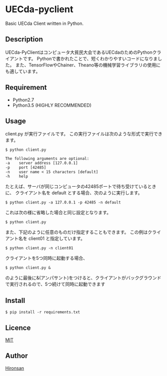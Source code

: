 # UECda-pyclient
Basic UECda Client written in Python.

## Description
UECda-PyClientはコンピュータ大貧民大会であるUECdaのためのPythonクライアントです。
Pythonで書かれたことで、短くわかりやすいコードになりました。
また、TensorFlowやChainer、Theano等の機械学習ライブラリの使用にも適しています。

## Requirement
* Python2.7
* Python3.5 (HIGHLY RECOMMENDED)

## Usage
client.py が実行ファイルです。
この実行ファイルは次のような形式で実行できます。

```
$ python client.py

The following arguments are optional:
-a    server address [127.0.0.1]
-p    port [42485]
-n    user name < 15 characters [default]
-h    help
```


たとえば、サーバが同じコンピュータの42485ポートで待ち受けているときに、
クライアント名を default とする場合、次のように実行します。

```
$ python client.py -a 127.0.0.1 -p 42485 -n default
```

これは次の様に省略した場合と同じ設定となります。

```
$ python client.py
```

また、下記のように任意のものだけ指定することもできます。
この例はクライアント名を client01 と指定しています。

```
$ python client.py -n client01
```

クライアントを5つ同時に起動する場合、

```
$ python client.py &
```

のように最後に&(アンパサント)をつけると、クライアントがバックグラウンドで実行されるので、5つ続けて同時に起動できます


## Install

```
$ pip install -r requirements.txt
```

## Licence

[MIT](https://github.com/Hironsan/uecda-pyclient/blob/master/LICENSE)

## Author

[Hironsan](https://github.com/Hironsan)